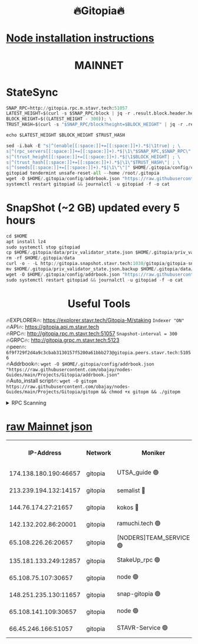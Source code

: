 <h1 align="center"> 🔥Gitopia🔥</h1>

[Node installation instructions](https://github.com/obajay/nodes-Guides/tree/main/Projects/Gitopia)
=

<h1 align="center"> MAINNET</h1>

# StateSync
```python
SNAP_RPC=http://gitopia.rpc.m.stavr.tech:51057
LATEST_HEIGHT=$(curl -s $SNAP_RPC/block | jq -r .result.block.header.height); \
BLOCK_HEIGHT=$((LATEST_HEIGHT - 300)); \
TRUST_HASH=$(curl -s "$SNAP_RPC/block?height=$BLOCK_HEIGHT" | jq -r .result.block_id.hash)

echo $LATEST_HEIGHT $BLOCK_HEIGHT $TRUST_HASH

sed -i.bak -E "s|^(enable[[:space:]]+=[[:space:]]+).*$|\1true| ; \
s|^(rpc_servers[[:space:]]+=[[:space:]]+).*$|\1\"$SNAP_RPC,$SNAP_RPC\"| ; \
s|^(trust_height[[:space:]]+=[[:space:]]+).*$|\1$BLOCK_HEIGHT| ; \
s|^(trust_hash[[:space:]]+=[[:space:]]+).*$|\1\"$TRUST_HASH\"| ; \
s|^(seeds[[:space:]]+=[[:space:]]+).*$|\1\"\"|" $HOME/.gitopia/config/config.toml
gitopiad tendermint unsafe-reset-all --home /root/.gitopia
wget -O $HOME/.gitopia/config/addrbook.json "https://raw.githubusercontent.com/obajay/nodes-Guides/main/Projects/Gitopia/addrbook.json"
systemctl restart gitopiad && journalctl -u gitopiad -f -o cat
```
# SnapShot (~2 GB) updated every 5 hours
```python
cd $HOME
apt install lz4
sudo systemctl stop gitopiad
cp $HOME/.gitopia/data/priv_validator_state.json $HOME/.gitopia/priv_validator_state.json.backup
rm -rf $HOME/.gitopia/data
curl -o - -L http://gitopia.snapshot.stavr.tech:1030/gitopia/gitopia-snap.tar.lz4 | lz4 -c -d - | tar -x -C $HOME/.gitopia --strip-components 2
mv $HOME/.gitopia/priv_validator_state.json.backup $HOME/.gitopia/data/priv_validator_state.json
wget -O $HOME/.gitopia/config/addrbook.json "https://raw.githubusercontent.com/obajay/nodes-Guides/main/Projects/Gitopia/addrbook.json"
sudo systemctl restart gitopiad && journalctl -u gitopiad -f -o cat
```
 <h1 align="center"> Useful Tools</h1>

🔥EXPLORER🔥:      https://explorer.stavr.tech/Gitopia-M/staking  `Indexer "ON"` \
🔥API🔥: 			 		 https://gitopia.api.m.stavr.tech \
🔥RPC🔥:           http://gitopia.rpc.m.stavr.tech:51057              `Snapshot-interval = 300` \
🔥GRPC🔥:          http://gitopia.grpc.m.stavr.tech:5123 \
🔥peer🔥:					 `6f9f729f2d4a9c3cbab3130157f5200a61bbb273@gitopia.peers.stavr.tech:51056` \
🔥Addrbook🔥:    ```wget -O $HOME/.gitopia/config/addrbook.json "https://raw.githubusercontent.com/obajay/nodes-Guides/main/Projects/Gitopia/addrbook.json"``` \
🔥Auto_install script🔥: ```wget -O gitopm https://raw.githubusercontent.com/obajay/nodes-Guides/main/Projects/Gitopia/gitopm && chmod +x gitopm && ./gitopm```


<details>
<summary>RPC Scanning</summary>

<h2 align="center"> We scan nodes in real time every 4 hours. And we provide the final result of RPC endpoints.
We cannot influence the operation of these nodes in any way. </h2>


```python
If Voting Power is higher than 0 --> then the Node is a validator of the network and may be subject to attack and be a potential threat to the chain.
```
```python
We marked such validators with a red symbol
```

</details>

[raw Mainnet json](https://rpc-check.gitopm.stavr.tech/gitopm/rpc-gitopm-result.json)
=

<table><tr><th>IP-Address</th><th>Network</th><th>Moniker</th><th>Latest Block Height</th><th>Earliest Block Height</th><th>Catching Up</th><th>Tx Index</th><th>Voting Power</th><th>Scan Time</th></tr><tr><td>174.138.180.190:46657</td><td>gitopia</td><td>UTSA_guide 🟢</td><td>10464928</td><td>6071990</td><td>False</td><td>on</td><td>0</td><td>2023-12-11T03:58:37.323377602UTC</td></tr><tr><td>213.239.194.132:14157</td><td>gitopia</td><td>semalist 🔴</td><td>10464942</td><td>6071990</td><td>False</td><td>off</td><td>429377</td><td>2023-12-11T03:58:58.665138765UTC</td></tr><tr><td>144.76.174.27:21657</td><td>gitopia</td><td>kokos 🔴</td><td>10464951</td><td>6071990</td><td>False</td><td>off</td><td>936373</td><td>2023-12-11T03:59:12.484361040UTC</td></tr><tr><td>142.132.202.86:20001</td><td>gitopia</td><td>ramuchi.tech 🟢</td><td>10464949</td><td>6548337</td><td>False</td><td>on</td><td>0</td><td>2023-12-11T03:59:09.810482106UTC</td></tr><tr><td>65.108.226.26:20657</td><td>gitopia</td><td>[NODERS]TEAM_SERVICE 🟢</td><td>10464962</td><td>6846001</td><td>False</td><td>on</td><td>0</td><td>2023-12-11T03:59:29.667151092UTC</td></tr><tr><td>135.181.133.249:12857</td><td>gitopia</td><td>StakeUp_rpc 🟢</td><td>10464950</td><td>8010001</td><td>False</td><td>on</td><td>0</td><td>2023-12-11T03:59:10.128054946UTC</td></tr><tr><td>65.108.75.107:30657</td><td>gitopia</td><td>node 🟢</td><td>10464958</td><td>8802845</td><td>False</td><td>on</td><td>0</td><td>2023-12-11T03:59:23.061561092UTC</td></tr><tr><td>148.251.235.130:11657</td><td>gitopia</td><td>snap-gitopia 🟢</td><td>10464949</td><td>9516001</td><td>False</td><td>on</td><td>0</td><td>2023-12-11T03:59:09.524488363UTC</td></tr><tr><td>65.108.141.109:30657</td><td>gitopia</td><td>node 🟢</td><td>10464949</td><td>10145845</td><td>False</td><td>on</td><td>0</td><td>2023-12-11T03:59:09.254136147UTC</td></tr><tr><td>66.45.246.166:51057</td><td>gitopia</td><td>STAVR-Service 🟢</td><td>10464935</td><td>10455001</td><td>False</td><td>on</td><td>0</td><td>2023-12-11T03:58:48.150611217UTC</td></tr></table>

